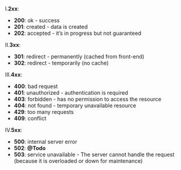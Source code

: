 I.**2xx**:
- **200**: ok - success
- **201**: created - data is created
- **202**: accepted - it’s in progress but not guaranteed
  
II.**3xx**:
- **301**: redirect - permanently (cached from front-end)
- **302**: redirect - temporarily (no cache)

III.**4xx**:
- **400**: bad request
- **401**: unauthorized - authentication is required
- **403**: forbidden - has no permission to access the resource
- **404**: not found - temporary unavailable resource
- **429**: too many requests
- **409**: conflict

IV.**5xx**:
- **500**: internal server error
- **502**: **@Todo**
- **503**: service unavailable - The server cannot handle the request (because it is overloaded or down for maintenance)
